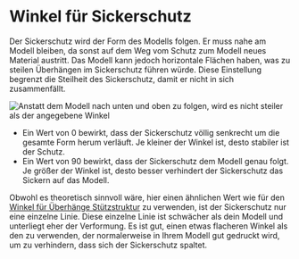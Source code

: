 Winkel für Sickerschutz
====
Der Sickerschutz wird der Form des Modells folgen. Er muss nahe am Modell bleiben, da sonst auf dem Weg vom Schutz zum Modell neues Material austritt. Das Modell kann jedoch horizontale Flächen haben, was zu steilen Überhängen im Sickerschutz führen würde. Diese Einstellung begrenzt die Steilheit des Sickerschutz, damit er nicht in sich zusammenfällt.

![Anstatt dem Modell nach unten und oben zu folgen, wird es nicht steiler als der angegebene Winkel](../../../articles/images/ooze_shield.svg)

* Ein Wert von 0 bewirkt, dass der Sickerschutz völlig senkrecht um die gesamte Form herum verläuft. Je kleiner der Winkel ist, desto stabiler ist der Schutz.
* Ein Wert von 90 bewirkt, dass der Sickerschutz dem Modell genau folgt. Je größer der Winkel ist, desto besser verhindert der Sickerschutz das Sickern auf das Modell.

Obwohl es theoretisch sinnvoll wäre, hier einen ähnlichen Wert wie für den [Winkel für Überhänge Stützstruktur](../support/support_angle.md) zu verwenden, ist der Sickerschutz nur eine einzelne Linie. Diese einzelne Linie ist schwächer als dein Modell und unterliegt eher der Verformung. Es ist gut, einen etwas flacheren Winkel als den zu verwenden, der normalerweise in Ihrem Modell gut gedruckt wird, um zu verhindern, dass sich der Sickerschutz spaltet.